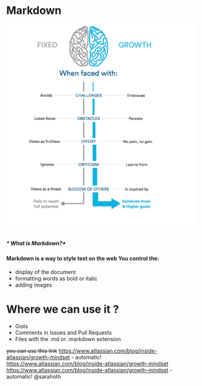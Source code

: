 # **Markdown**
![GitHub Logo](ffff.PNG)
 
##### * What is Markdown?*
#### Markdown is a way to style text on the web You control the:
*   display of the document 
* 	formatting words as bold or italic
*  	adding images
# **Where we can use it ?**
*	Gists
*	Comments in Issues and Pull Requests
* Files with the .md or .markdown extension

~~you can use this link~~
https://www.atlassian.com/blog/inside-atlassian/growth-mindset  - automatic!
[https://www.atlassian.com/blog/inside-atlassian/growth-mindset ](https://www.atlassian.com/blog/inside-atlassian/growth-mindset)https://www.atlassian.com/blog/inside-atlassian/growth-mindset - automatic!
@sarahoth

